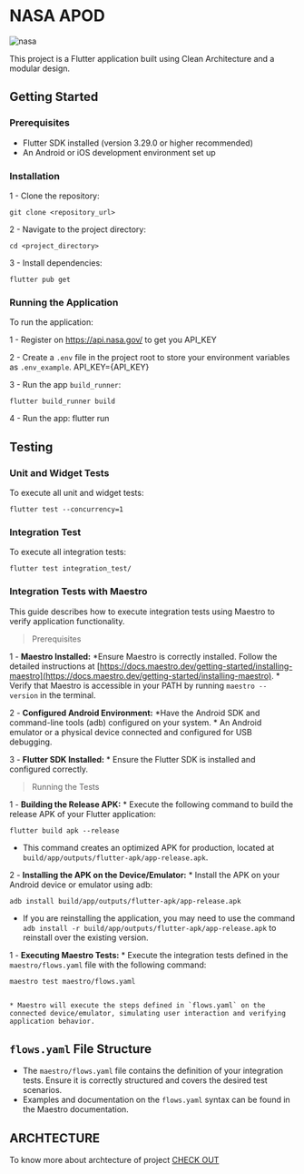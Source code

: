 # NASA APOD

![nasa](https://github.com/user-attachments/assets/50183e03-cf65-4075-be7c-ce0625ead770)

This project is a Flutter application built using Clean Architecture and a modular design.

## Getting Started

### Prerequisites

* Flutter SDK installed (version 3.29.0 or higher recommended)
* An Android or iOS development environment set up

### Installation

1 -  Clone the repository:

    git clone <repository_url>

2 -  Navigate to the project directory:

    cd <project_directory>

3 -  Install dependencies:

    flutter pub get

### Running the Application

To run the application:

1 - Register on <https://api.nasa.gov/> to get you API_KEY

2 -  Create a `.env` file in the project root to store your environment variables as `.env_example`.
    API_KEY={API_KEY}

3 -  Run the app `build_runner`:

    flutter build_runner build

4 -  Run the app:
    flutter run

## Testing

### Unit and Widget Tests

To execute all unit and widget tests:

    flutter test --concurrency=1

### Integration Test

To execute all integration tests:

    flutter test integration_test/

### Integration Tests with Maestro

This guide describes how to execute integration tests using Maestro to verify application functionality.

> Prerequisites

1 -  **Maestro Installed:**
    *Ensure Maestro is correctly installed. Follow the detailed instructions at [https://docs.maestro.dev/getting-started/installing-maestro](https://docs.maestro.dev/getting-started/installing-maestro).
    * Verify that Maestro is accessible in your PATH by running `maestro --version` in the terminal.

2 -  **Configured Android Environment:**
    *Have the Android SDK and command-line tools (adb) configured on your system.
    * An Android emulator or a physical device connected and configured for USB debugging.

3 -  **Flutter SDK Installed:**
    * Ensure the Flutter SDK is installed and configured correctly.

> Running the Tests

1 -  **Building the Release APK:**
    * Execute the following command to build the release APK of your Flutter application:

    flutter build apk --release

* This command creates an optimized APK for production, located at `build/app/outputs/flutter-apk/app-release.apk`.

2 -  **Installing the APK on the Device/Emulator:**
    * Install the APK on your Android device or emulator using adb:

    adb install build/app/outputs/flutter-apk/app-release.apk

* If you are reinstalling the application, you may need to use the command `adb install -r build/app/outputs/flutter-apk/app-release.apk` to reinstall over the existing version.

1 - **Executing Maestro Tests:**
    * Execute the integration tests defined in the `maestro/flows.yaml` file with the following command:

    maestro test maestro/flows.yaml


    * Maestro will execute the steps defined in `flows.yaml` on the connected device/emulator, simulating user interaction and verifying application behavior.

## `flows.yaml` File Structure

* The `maestro/flows.yaml` file contains the definition of your integration tests. Ensure it is correctly structured and covers the desired test scenarios.
* Examples and documentation on the `flows.yaml` syntax can be found in the Maestro documentation.

## ARCHTECTURE

To know more about archtecture of project [CHECK OUT](ARCHTECTURE.md)
